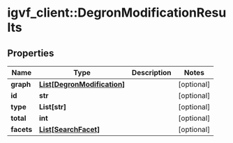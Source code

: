 # igvf_client::DegronModificationResults


## Properties
Name | Type | Description | Notes
------------ | ------------- | ------------- | -------------
**graph** | [**List[DegronModification]**](DegronModification.md) |  | [optional] 
**id** | **str** |  | [optional] 
**type** | **List[str]** |  | [optional] 
**total** | **int** |  | [optional] 
**facets** | [**List[SearchFacet]**](SearchFacet.md) |  | [optional] 



